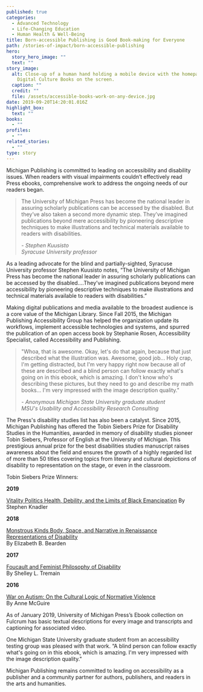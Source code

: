 ```yaml
---
published: true
categories:
  - Advanced Technology
  - Life-Changing Education
  - Human Health & Well-Being
title: Born-accessible Publishing is Good Book-making for Everyone
path: /stories-of-impact/born-accessible-publishing
hero:
  story_hero_image: ""
  text: ""
story_image:
  alt: Close-up of a human hand holding a mobile device with the homepage for
    Digital Culture Books on the screen.
  caption: ""
  credit: ""
  file: /assets/accessible-books-work-on-any-device.jpg
date: 2019-09-20T14:20:01.016Z
highlight_box:
  text: ""
books:
  - ""
profiles:
  - ""
related_stories:
  - ""
type: story
---
```

Michigan Publishing is committed to leading on accessibility and disability issues. When readers with visual impairments couldn’t effectively read Press ebooks, comprehensive work to address the ongoing needs of our readers began.

<blockquote class="quote full yellow"><p>The University of Michigan Press has become the national leader in assuring scholarly publications can be accessed by the disabled. But they’ve also taken a second more dynamic step. They’ve imagined publications beyond mere accessibility by pioneering descriptive techniques to make illustrations and technical materials available to readers with disabilities.</p><footer><cite>- Stephen Kuusisto<br>Syracuse University professor</cite></footer></blockquote>

As a leading advocate for the blind and partially-sighted, Syracuse University professor Stephen Kuusisto notes, “The University of Michigan Press has become the national leader in assuring scholarly publications can be accessed by the disabled….They’ve imagined publications beyond mere accessibility by pioneering descriptive techniques to make illustrations and technical materials available to readers with disabilities.”

Making digital publications and media available to the broadest audience is a core value of the Michigan Library. Since Fall 2015, the Michigan Publishing Accessibility Group has helped the organization update its workflows, implement accessible technologies and systems, and spurred the publication of an open access book by Stephanie Rosen, Accessibility Specialist, called Accessibility and Publishing.

<blockquote class="quote full blue"><p>"Whoa, that is awesome. Okay, let's do that again, because that just described what the illustration was. Awesome, good job... Holy crap, I'm getting distracted, but I'm very happy right now because all of these are described and a blind person can follow exactly what's going on in this ebook, which is amazing. I don't know who's describing these pictures, but they need to go and describe my math books... I'm very impressed with the image description quality."</p><footer><cite>- Anonymous Michigan State University graduate student<br>MSU's Usability and Accessibility Research Consulting</cite></footer></blockquote>

The Press's disability studies list has also been a catalyst. Since 2015, Michigan Publishing has offered the Tobin Siebers Prize for Disability Studies in the Humanities, awarded in memory of disability studies pioneer Tobin Siebers, Professor of English at the University of Michigan. This prestigious annual prize for the best disabilities studies manuscript raises awareness about the field and ensures the growth of a highly regarded list of more than 50 titles covering topics from literary and cultural depictions of disability to representation on the stage, or even in the classroom.

<div class="lg:float-right lg:-mr-64 lg:w-3/5 border-l-8 border-sea-blue px-6 pt-6 ml-6 mb-4" markdown="1">Tobin Siebers Prize Winners:

**2019**

[Vitality Politics Health, Debility, and the Limits of Black Emancipation](https://doi.org/10.3998/mpub.10043782) By Stephen Knadler

**2018**

[Monstrous Kinds Body, Space, and Narrative in Renaissance Representations of Disability](https://doi.org/10.3998/mpub.10014355)\
By Elizabeth B. Bearden

**2017**

[Foucault and Feminist Philosophy of Disability ](https://doi.org/10.3998/mpub.8504605)\
By Shelley L. Tremain

**2016**

[War on Autism: On the Cultural Logic of Normative Violence](https://doi.org/10.3998/mpub.7784427) \
By Anne McGuire</div>

As of January 2019, University of Michigan Press’s Ebook collection on Fulcrum has basic textual descriptions for every image and transcripts and captioning for associated video.

One Michigan State University graduate student from an accessibility testing group was pleased with that work. “A blind person can follow exactly what's going on in this ebook, which is amazing. I'm very impressed with the image description quality."

Michigan Publishing remains committed to leading on accessibility as a publisher and a community partner for authors, publishers, and readers in the arts and humanities.
